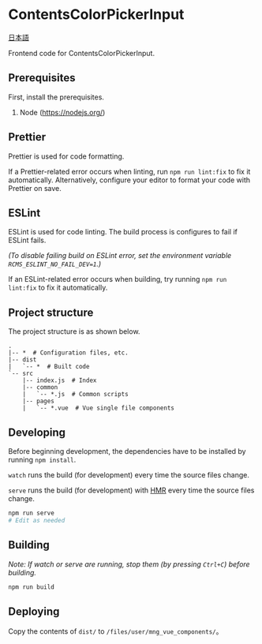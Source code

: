 # ContentsColorPickerInput

[日本語](README.ja.md)

Frontend code for ContentsColorPickerInput.

## Prerequisites

First, install the prerequisites.

1. Node (<https://nodejs.org/>)

## Prettier

Prettier is used for code formatting.

If a Prettier-related error occurs when linting, run `npm run lint:fix` to fix it automatically.
Alternatively, configure your editor to format your code with Prettier on save.

## ESLint

ESLint is used for code linting.
The build process is configures to fail if ESLint fails.

_(To disable failing build on ESLint error, set the environment variable `RCMS_ESLINT_NO_FAIL_DEV=1`.)_

If an ESLint-related error occurs when building, try running `npm run lint:fix` to fix it automatically.

## Project structure

The project structure is as shown below.

```
.
|-- *  # Configuration files, etc.
|-- dist
|   `-- *  # Built code
`-- src
    |-- index.js  # Index
    |-- common
    |   `-- *.js  # Common scripts
    |-- pages
    |   `-- *.vue  # Vue single file components
```

## Developing

Before beginning development, the dependencies have to be installed by running `npm install`.

`watch` runs the build (for development) every time the source files change.

`serve` runs the build (for development) with [HMR](https://webpack.js.org/concepts/hot-module-replacement/) every time the source files change.

```sh
npm run serve
# Edit as needed
```

## Building

_Note: If watch or serve are running, stop them (by pressing `Ctrl+C`) before building._

```sh
npm run build
```

## Deploying

Copy the contents of `dist/` to `/files/user/mng_vue_components/`。

